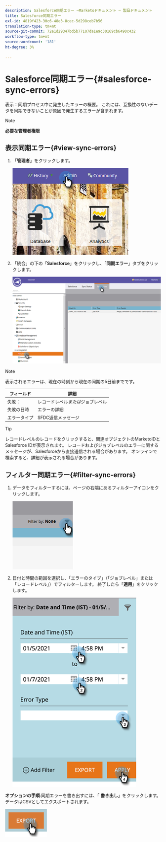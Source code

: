 ```yaml
---
description: Salesforce同期エラー —Marketoドキュメント — 製品ドキュメント
title: Salesforce同期エラー
exl-id: 4819f423-30c6-48e3-8cec-5d298ceb7b56
translation-type: tm+mt
source-git-commit: 72e1d29347bd5b77107da1e9c30169cb6490c432
workflow-type: tm+mt
source-wordcount: '181'
ht-degree: 3%

---
```


# Salesforce同期エラー{#salesforce-sync-errors}

表示：同期プロセス中に発生したエラーの概要。 これには、互換性のないデータを同期できないことが原因で発生するエラーが含まれます。

>[!NOTE]
>
>**必要な管理者権限**

## 表示同期エラー{#view-sync-errors}

1. 「**管理者**」をクリックします。

   ![](assets/salesforce-sync-errors-1.png)

1. 「統合」の下の「**Salesforce**」をクリックし、「**同期エラー**」タブをクリックします。

   ![](assets/salesforce-sync-errors-2.png)

>[!NOTE]
>
>表示されるエラーは、現在の時刻から現在の同期の5日前までです。

| フィールド | 詳細 |
|---|---|
| 失敗： | レコードレベル&#x200B;_または_&#x200B;ジョブレベル |
| 失敗の日時 | エラーの詳細 |
| エラータイプ | SFDC返信メッセージ |

>[!TIP]
>
>レコードレベルのレコードをクリックすると、関連オブジェクトのMarketoIDとSalesforce IDが表示されます。 レコードおよびジョブレベルのエラーに関するメッセージが、Salesforceから直接送信される場合があります。 オンラインで検索すると、詳細が表示される場合があります。

## フィルター同期エラー{#filter-sync-errors}

1. データをフィルターするには、ページの右端にあるフィルターアイコンをクリックします。

   ![](assets/salesforce-sync-errors-3.png)

1. 日付と時間の範囲を選択し、「エラーのタイプ」（「ジョブレベル」または「レコードレベル」）でフィルターします。 終了したら「**適用**」をクリックします。

   ![](assets/salesforce-sync-errors-4.png)

**オプションの手順**:同期エラーを書き出すには、「 **書き出し**」をクリックします。データはCSVとしてエクスポートされます。

![](assets/salesforce-sync-errors-5.png)
